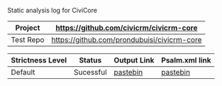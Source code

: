 Static analysis log for CiviCore

| Project |https://github.com/civicrm/civicrm-core | 
|---|---|
| Test Repo |https://github.com/prondubuisi/civicrm-core | 

| Strictness Level |  Status | Output Link | Psalm.xml link |
|---|---|---|---|
| Default | Sucessful  | [pastebin](https://pastebin.com/x8jhQ6H9) | [pastebin](https://pastebin.com/M1qW2R7U) |

